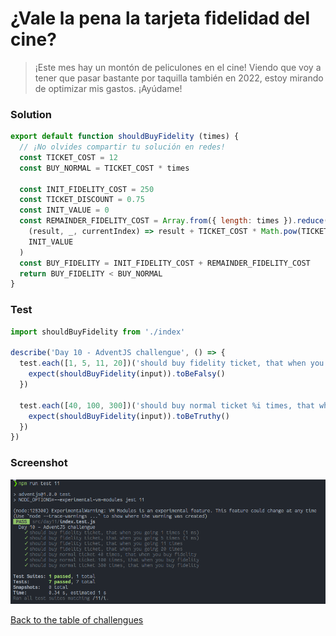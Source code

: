 # ¿Vale la pena la tarjeta fidelidad del cine?

> ¡Este mes hay un montón de peliculones en el cine! Viendo que voy a tener que pasar bastante por taquilla también en 2022, estoy mirando de optimizar mis gastos. ¡Ayúdame!

### Solution

```javascript
export default function shouldBuyFidelity (times) {
  // ¡No olvides compartir tu solución en redes!
  const TICKET_COST = 12
  const BUY_NORMAL = TICKET_COST * times

  const INIT_FIDELITY_COST = 250
  const TICKET_DISCOUNT = 0.75
  const INIT_VALUE = 0
  const REMAINDER_FIDELITY_COST = Array.from({ length: times }).reduce(
    (result, _, currentIndex) => result + TICKET_COST * Math.pow(TICKET_DISCOUNT, currentIndex + 1),
    INIT_VALUE
  )
  const BUY_FIDELITY = INIT_FIDELITY_COST + REMAINDER_FIDELITY_COST
  return BUY_FIDELITY < BUY_NORMAL
}
```

### Test

```javascript
import shouldBuyFidelity from './index'

describe('Day 10 - AdventJS challengue', () => {
  test.each([1, 5, 11, 20])('should buy fidelity ticket, that when you going %i times', (input) => {
    expect(shouldBuyFidelity(input)).toBeFalsy()
  })

  test.each([40, 100, 300])('should buy normal ticket %i times, that when you buy fidelity', (input) => {
    expect(shouldBuyFidelity(input)).toBeTruthy()
  })
})
```

### Screenshot

![Test](./test.png)

[Back to the table of challengues](/README.md)
